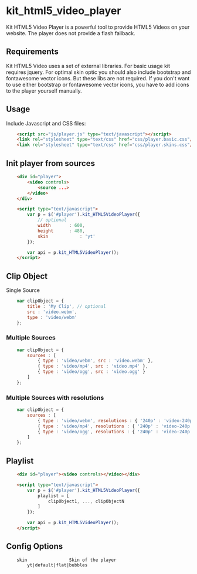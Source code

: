 kit_html5_video_player
======================

Kit HTML5 Video Player is a powerful tool to provide HTML5 Videos on your website. The player does not provide a flash fallback.

Requirements
------------

Kit HTML5 Video uses a set of external libraries. For basic usage kit requires jquery. For optimal skin optic you should also include bootstrap and fontawesome vector icons. But these libs are not required. If you don't want to use either bootstrap or fontawesome vector icons, you have to add icons to the player yourself manually.

Usage
-----

Include Javascript and CSS files:

```html
	<script src="js/player.js" type="text/javascript"></script>
	<link rel="stylesheet" type="text/css" href="css/player.basic.css"/>
	<link rel="stylesheet" type="text/css" href="css/player.skins.css"/>
```

Init player from sources
------------------------

```html
	<div id="player">
		<video controls>
			<source ...>
		</video>
	</div>

	<script type="text/javascript">
		var p = $('#player').kit_HTML5VideoPlayer({
			// optional
			width 		: 600,
			height 		: 480,
			skin			: 'yt'
		});

		var api = p.kit_HTML5VideoPlayer();
	</script>
```

Clip Object
-----------

Single Source

```javascript
	var clipObject = {
		title : 'My Clip', // optional
		src : 'video.webm',
		type : 'video/webm'
	};
```

### Multiple Sources

```javascript
	var clipObject = {
		sources : [
			{ type : 'video/webm', src : 'video.webm' },
			{ type : 'video/mp4', src : 'video.mp4' },
			{ type : 'video/ogg', src : 'video.ogg' }
		]
	};
```

### Multiple Sources with resolutions


```javascript
	var clipObject = {
		sources : [
			{ type : 'video/webm', resolutions : { '240p' : 'video-240p.webm', '360p' : 'video-360p.webm' } },
			{ type : 'video/mp4', resolutions : { '240p' : 'video-240p.mp4', '360p' : 'video-360p.mp4' }  },
			{ type : 'video/ogg', resolutions : { '240p' : 'video-240p.ogg', '360p' : 'video-360p.ogg' }  }
		]
	};
```

Playlist
--------

```html
	<div id="player"><video controls></video></div>

	<script type="text/javascript">
		var p = $('#player').kit_HTML5VideoPlayer({
			playlist = [
				clipObject1, ..., clipObjectN
			]
		});

		var api = p.kit_HTML5VideoPlayer();
	</script>
```

Config Options
--------------

```
	skin				Skin of the player
		yt|default|flat|bubbles
	
	
```